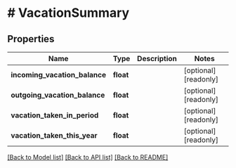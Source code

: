 # # VacationSummary

## Properties

Name | Type | Description | Notes
------------ | ------------- | ------------- | -------------
**incoming_vacation_balance** | **float** |  | [optional] [readonly]
**outgoing_vacation_balance** | **float** |  | [optional] [readonly]
**vacation_taken_in_period** | **float** |  | [optional] [readonly]
**vacation_taken_this_year** | **float** |  | [optional] [readonly]

[[Back to Model list]](../../README.md#models) [[Back to API list]](../../README.md#endpoints) [[Back to README]](../../README.md)
